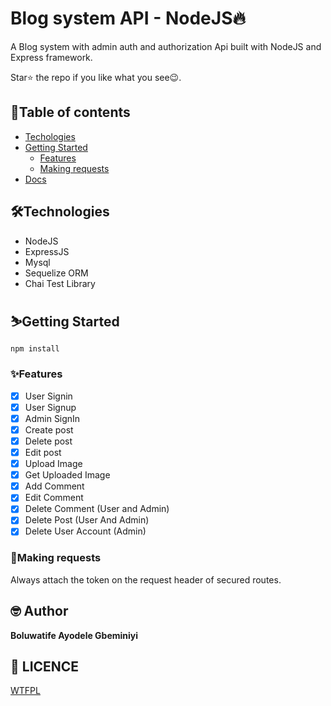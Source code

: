 # Blog system API - NodeJS🔥 

A Blog system with admin auth and authorization Api built with NodeJS and Express framework.


Star⭐ the repo if you like what you see😉.

## 📖Table of contents

- [Techologies](#Technologies)
- [Getting Started](#Getting-started)
  - [Features](#features)
  - [Making requests](#Making-requests)
- [Docs](https://www.getpostman.com/collections/9c53ea2a13f36fa9b7ef)

## 🛠️Technologies

- NodeJS
- ExpressJS
- Mysql
- Sequelize ORM
- Chai Test Library

## ⛷️Getting Started

```
npm install
```

### ✨Features

- [x] User Signin
- [x] User Signup
- [x] Admin SignIn
- [x] Create post 
- [x] Delete post
- [x] Edit post
- [x] Upload Image
- [x] Get Uploaded Image
- [x] Add Comment
- [x] Edit Comment
- [x] Delete Comment (User and Admin)
- [x] Delete Post (User And Admin)
- [x] Delete User Account (Admin)

### 📮Making requests

Always attach the token on the request header of secured routes.

## 🤓 Author

**Boluwatife Ayodele Gbeminiyi** 

## 🔖 LICENCE

[WTFPL](http://www.wtfpl.net/about/)
